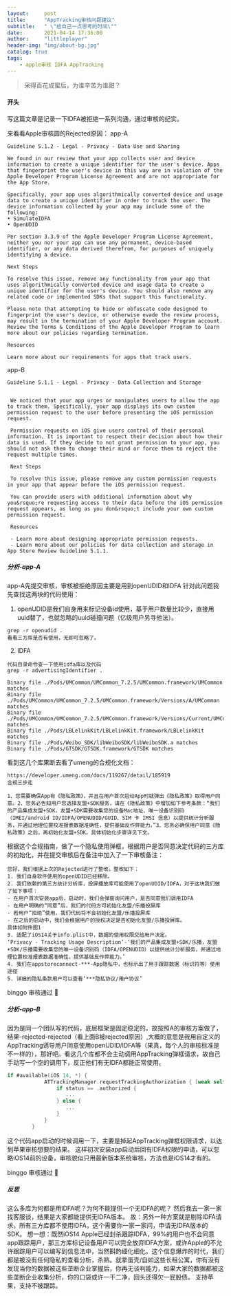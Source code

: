 ```yaml
---
layout:     post
title:      "AppTracking审核问题建议"
subtitle:   " \"给自己一点思考的时间\""
date:       2021-04-14 17:36:00
author:     "littleplayer"
header-img: "img/about-bg.jpg"
catalog: true
tags:
    - apple审核 IDFA AppTracking
---
```


> 采得百花成蜜后，为谁辛苦为谁甜？


#### 开头
写这篇文章是记录一下IDFA被拒绝一系列沟通，通过审核的纪实。

来看看Apple审核圆的Rejected原因：
app-A
```text
Guideline 5.1.2 - Legal - Privacy - Data Use and Sharing

We found in our review that your app collects user and device information to create a unique identifier for the user's device. Apps that fingerprint the user's device in this way are in violation of the Apple Developer Program License Agreement and are not appropriate for the App Store.

Specifically, your app uses algorithmically converted device and usage data to create a unique identifier in order to track the user. The device information collected by your app may include some of the following: 
• SimulateIDFA
• OpenUDID

Per section 3.3.9 of the Apple Developer Program License Agreement, neither you nor your app can use any permanent, device-based identifier, or any data derived therefrom, for purposes of uniquely identifying a device.

Next Steps

To resolve this issue, remove any functionality from your app that uses algorithmically converted device and usage data to create a unique identifier for the user's device. You should also remove any related code or implemented SDKs that support this functionality. 

Please note that attempting to hide or obfuscate code designed to fingerprint the user's device, or otherwise evade the review process, may result in the termination of your Apple Developer Program account. Review the Terms & Conditions of the Apple Developer Program to learn more about our policies regarding termination.

Resources

Learn more about our requirements for apps that track users.

```
app-B
```text
Guideline 5.1.1 - Legal - Privacy - Data Collection and Storage
 
 
 We noticed that your app urges or manipulates users to allow the app to track them. Specifically, your app displays its own custom permission request to the user before presenting the iOS permission request. 
 
 Permission requests on iOS give users control of their personal information. It is important to respect their decision about how their data is used. If they decide to not grant permission to your app, you should not ask them to change their mind or force them to reject the request multiple times. 
 
 Next Steps
 
 To resolve this issue, please remove any custom permission requests in your app that appear before the iOS permission request. 
 
 You can provide users with additional information about why you&rsquo;re requesting access to their data before the iOS permission request appears, as long as you don&rsquo;t include your own custom permission request.
 
 Resources 
 
 - Learn more about designing appropriate permission requests.
 - Learn more about our policies for data collection and storage in App Store Review Guideline 5.1.1.
```

##### 分析-app-A

app-A先提交审核，审核被拒绝原因主要是用到openUDID和IDFA
针对此问题我先查找这两块的代码使用：
1. openUDID是我们自身用来标记设备id使用，基于用户数量比较少，直接用uuid替了，也就忽略的uuid碰撞问题（亿级用户另寻他法）。

```text
grep -r openudid .
看看三方库是否有使用，无即可忽略了。

```
2. IDFA 
```text
代码目录命令查一下使用idfa库以及代码
grep -r advertisingIdentifier .

Binary file ./Pods/UMCommon/UMCommon_7.2.5/UMCommon.framework/UMCommon matches
Binary file ./Pods/UMCommon/UMCommon_7.2.5/UMCommon.framework/Versions/A/UMCommon matches
Binary file ./Pods/UMCommon/UMCommon_7.2.5/UMCommon.framework/Versions/Current/UMCommon matches
Binary file ./Pods/LBLelinkKit/LBLelinkKit.framework/LBLelinkKit matches
Binary file ./Pods/Weibo_SDK/libWeiboSDK/libWeiboSDK.a matches
Binary file ./Pods/GTSDK/GTSDK.framework/GTSDK matches

```

看到这几个库果断去看了umeng的合规化文档：
```text
https://developer.umeng.com/docs/119267/detail/185919
合规三步走

1、您需要确保App有《隐私政策》，并且在用户首次启动App时就弹出《隐私政策》取得用户同意。2、您务必告知用户您选择友盟+SDK服务，请在《隐私政策》中增加如下参考条款：“我们的产品集成友盟+SDK，友盟+SDK需要收集您的设备Mac地址、唯一设备识别码（IMEI/android ID/IDFA/OPENUDID/GUID、SIM 卡 IMSI 信息）以提供统计分析服务，并通过地理位置校准报表数据准确性，提供基础反作弊能力。”3、您务必确保用户同意《隐私政策》之后，再初始化友盟+SDK。具体初始化步骤详见下文。
```
根据这个合规指南，做了一个隐私使用弹框，根据用户是否同意决定代码的三方库的初始化，并在提交审核后在备注中加入了一下审核备注：
```text
您好，我们根据上次的Rejected进行了整改，整改如下：
1. 我们自身软件使用的openUDID已经移除。
2. 我们依赖的第三方统计分析库，投屏播放库可能使用了openUDID/IDFA，对于这块我们做了如下事项：
- 在用户首次安装app后，启动时，我们会弹窗询问用户，是否同意我们调用IDFA
- 在用户明确的“同意”后，我们的代码方可初始化友盟/乐播投屏库
- 若用户“拒绝”使用，我们代码将不会初始化友盟/乐播投屏库
- 在之后的启动中，我们会根据用户的授权决定是否初始化友盟/乐播投屏库。
具体如附件图1
3. 适配了iOS14关于info.plist中，数据的使用权限交给用户决定。
‘Privacy - Tracking Usage Description’-‘我们的产品集成友盟+SDK/乐播，友盟+SDK/乐播需要收集您的唯一设备识别码（IDFA/OPENUDID）以提供统计分析服务，并通过地理位置校准报表数据准确性，提供基础反作弊能力。’
4. 我们在appstoreconnect-***-App隐私中，也标示出了用于跟踪数据（标识符等）使用途径
5. 详细的隐私条款用户可以查看‘***隐私协议/用户协议’
```
binggo 审核通过 🎉

##### 分析-app-B
因为是同一个团队写的代码，底层框架是固定稳定的，故按照A的审核方案做了，结果-rejected-rejected（看上面B被rejected原因）,大概的意思是我用自定义的AppTracking诱导用户同意使用openUDID/IDFA等（果真，每个人的审核标准是不一样的），那好吧。看这几个库都不会主动调用AppTracking弹框请求，故自己手动写一个空的调用下，反正他们有无IDFA都能正常使用。
```swift
if #available(iOS 14, *) {
            ATTrackingManager.requestTrackingAuthorization { [weak self](status) in
                if status == .authorized {
                   ...
                } else {
                   ...
                }
            }
        }

```
这个代码app启动的时候调用一下，主要是掉起AppTracking弹框权限请求，以达到苹果审核想要的结果。
这样初次安装app启动后回有IDFA权限的申请，可以忽略iOS14前的设备，审核貌似只用最新版本系统审核，方法也是iOS14才有的。


binggo 审核通过 🎉

##### 反思
这么多库为何都是用IDFA呢？为何不能提供一个无IDFA的呢？
然后我去一家一家找客服谈，结果是大家都能提供无IDFA版本。
故：另外一种方案就是剔除IDFA请求，所有三方库都不使用IDFA，这个需要你一家一家问，申请无IDFA版本的SDK。
想一想：既然iOS14 Apple已经封杀跟踪IDFA，99%的用户也不会同意app跟踪用户，那三方库标记设备用户可以完全放弃IDFA方案，或许Apple的不允许跟踪用户可以编写到信息法中，当然斟酌细化细化。这个信息爆炸的时代，我们都是被没有任何隐私的查看分析，杀熟。就拿蛋壳/自如这些长租公寓，你有没有发现当你的数据被这些垄断企业掌握后，你再无谈判能力，如果大家的数据都被这些垄断企业收集分析，你的口袋或许一干二净，回头还得欠一屁股债。
支持苹果，支持不被跟踪。



